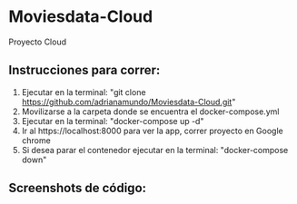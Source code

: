 # Moviesdata-Cloud
Proyecto Cloud
## Instrucciones para correr:
1. Ejecutar en la terminal: "git clone https://github.com/adrianamundo/Moviesdata-Cloud.git"
2. Movilizarse a la carpeta donde se encuentra el docker-compose.yml
3. Ejecutar en la terminal: "docker-compose up -d"
4. Ir al https://localhost:8000 para ver la app, correr proyecto en Google chrome
5. Si desea parar el contenedor ejecutar en la terminal: "docker-compose down"



## Screenshots de código:
